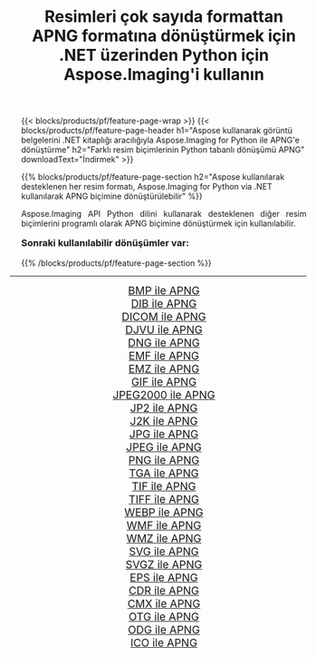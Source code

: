 ﻿---
title: Resimleri çok sayıda formattan APNG formatına dönüştürmek için .NET üzerinden Python için Aspose.Imaging'i kullanın 
weight: 3920
url: /tr/python-net/conversion/to/apng/ 
lang: tr
langdirlevel: 2
locales: zh-hans,ja,it,ru,de,es,fr,nl,id,lt,pl,pt,vi,tr,ko,zh-hant,ar,hi,th,sv,cs,uk,he
description: Aspose.Imaging for Python via .NET library kullanarak çeşitli formatları APNG formatına dönüştürebilirsiniz.
---

{{< blocks/products/pf/feature-page-wrap >}}
{{< blocks/products/pf/feature-page-header h1="Aspose kullanarak görüntü belgelerini .NET kitaplığı aracılığıyla Aspose.Imaging for Python ile APNG'e dönüştürme" h2="Farklı resim biçimlerinin Python tabanlı dönüşümü APNG" downloadText="İndirmek" >}}


{{% blocks/products/pf/feature-page-section  h2="Aspose kullanılarak desteklenen her resim formatı, Aspose.Imaging for Python via .NET kullanılarak APNG biçimine dönüştürülebilir" %}}
<p align=justify>Aspose.Imaging API Python dilini kullanarak desteklenen diğer resim biçimlerini programlı olarak APNG biçimine dönüştürmek için kullanılabilir.</p>
<h3 style="margin-top:16px;">
Sonraki kullanılabilir dönüşümler var:
</h3>
{{% /blocks/products/pf/feature-page-section %}}
<div class="container-fluid productfamilypage bg-gray">
    <div class="convertypes bg-gray agp-content section">
        <div class="container">
		<hr style="margin-left:-20px;"/>
		<div class="row other-converters" style="gap: 10px;font-size: 19px;text-align:center;">
		    <div class='col-md-3 other-converter remove-lp remove-rp'><a href="/imaging/tr/python-net/conversion/bmp-to-apng/" style="padding:15px;">BMP ile APNG</a></div>
<div class='col-md-3 other-converter remove-lp remove-rp'><a href="/imaging/tr/python-net/conversion/dib-to-apng/" style="padding:15px;">DIB ile APNG</a></div>
<div class='col-md-3 other-converter remove-lp remove-rp'><a href="/imaging/tr/python-net/conversion/dicom-to-apng/" style="padding:15px;">DICOM ile APNG</a></div>
<div class='col-md-3 other-converter remove-lp remove-rp'><a href="/imaging/tr/python-net/conversion/djvu-to-apng/" style="padding:15px;">DJVU ile APNG</a></div>
<div class='col-md-3 other-converter remove-lp remove-rp'><a href="/imaging/tr/python-net/conversion/dng-to-apng/" style="padding:15px;">DNG ile APNG</a></div>
<div class='col-md-3 other-converter remove-lp remove-rp'><a href="/imaging/tr/python-net/conversion/emf-to-apng/" style="padding:15px;">EMF ile APNG</a></div>
<div class='col-md-3 other-converter remove-lp remove-rp'><a href="/imaging/tr/python-net/conversion/emz-to-apng/" style="padding:15px;">EMZ ile APNG</a></div>
<div class='col-md-3 other-converter remove-lp remove-rp'><a href="/imaging/tr/python-net/conversion/gif-to-apng/" style="padding:15px;">GIF ile APNG</a></div>
<div class='col-md-3 other-converter remove-lp remove-rp'><a href="/imaging/tr/python-net/conversion/jpeg2000-to-apng/" style="padding:15px;">JPEG2000 ile APNG</a></div>
<div class='col-md-3 other-converter remove-lp remove-rp'><a href="/imaging/tr/python-net/conversion/jp2-to-apng/" style="padding:15px;">JP2 ile APNG</a></div>
<div class='col-md-3 other-converter remove-lp remove-rp'><a href="/imaging/tr/python-net/conversion/j2k-to-apng/" style="padding:15px;">J2K ile APNG</a></div>
<div class='col-md-3 other-converter remove-lp remove-rp'><a href="/imaging/tr/python-net/conversion/jpg-to-apng/" style="padding:15px;">JPG ile APNG</a></div>
<div class='col-md-3 other-converter remove-lp remove-rp'><a href="/imaging/tr/python-net/conversion/jpeg-to-apng/" style="padding:15px;">JPEG ile APNG</a></div>
<div class='col-md-3 other-converter remove-lp remove-rp'><a href="/imaging/tr/python-net/conversion/png-to-apng/" style="padding:15px;">PNG ile APNG</a></div>
<div class='col-md-3 other-converter remove-lp remove-rp'><a href="/imaging/tr/python-net/conversion/tga-to-apng/" style="padding:15px;">TGA ile APNG</a></div>
<div class='col-md-3 other-converter remove-lp remove-rp'><a href="/imaging/tr/python-net/conversion/tif-to-apng/" style="padding:15px;">TIF ile APNG</a></div>
<div class='col-md-3 other-converter remove-lp remove-rp'><a href="/imaging/tr/python-net/conversion/tiff-to-apng/" style="padding:15px;">TIFF ile APNG</a></div>
<div class='col-md-3 other-converter remove-lp remove-rp'><a href="/imaging/tr/python-net/conversion/webp-to-apng/" style="padding:15px;">WEBP ile APNG</a></div>
<div class='col-md-3 other-converter remove-lp remove-rp'><a href="/imaging/tr/python-net/conversion/wmf-to-apng/" style="padding:15px;">WMF ile APNG</a></div>
<div class='col-md-3 other-converter remove-lp remove-rp'><a href="/imaging/tr/python-net/conversion/wmz-to-apng/" style="padding:15px;">WMZ ile APNG</a></div>
<div class='col-md-3 other-converter remove-lp remove-rp'><a href="/imaging/tr/python-net/conversion/svg-to-apng/" style="padding:15px;">SVG ile APNG</a></div>
<div class='col-md-3 other-converter remove-lp remove-rp'><a href="/imaging/tr/python-net/conversion/svgz-to-apng/" style="padding:15px;">SVGZ ile APNG</a></div>
<div class='col-md-3 other-converter remove-lp remove-rp'><a href="/imaging/tr/python-net/conversion/eps-to-apng/" style="padding:15px;">EPS ile APNG</a></div>
<div class='col-md-3 other-converter remove-lp remove-rp'><a href="/imaging/tr/python-net/conversion/cdr-to-apng/" style="padding:15px;">CDR ile APNG</a></div>
<div class='col-md-3 other-converter remove-lp remove-rp'><a href="/imaging/tr/python-net/conversion/cmx-to-apng/" style="padding:15px;">CMX ile APNG</a></div>
<div class='col-md-3 other-converter remove-lp remove-rp'><a href="/imaging/tr/python-net/conversion/otg-to-apng/" style="padding:15px;">OTG ile APNG</a></div>
<div class='col-md-3 other-converter remove-lp remove-rp'><a href="/imaging/tr/python-net/conversion/odg-to-apng/" style="padding:15px;">ODG ile APNG</a></div>
<div class='col-md-3 other-converter remove-lp remove-rp'><a href="/imaging/tr/python-net/conversion/ico-to-apng/" style="padding:15px;">ICO ile APNG</a></div>
                </div>
        </div>
    </div>
</div>
<br/>


